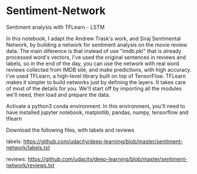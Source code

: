 # Sentiment-Network
Sentiment analysis with TFLearn - LSTM

In this notebook, I adapt the Andrew Trask's work, and Siraj Sentimental Network, 
by building a network for sentiment analysis on the movie review data. 
The main diference is that instead of use "imdb.pkl" that is already processed word's vectors, I've used the original sentences 
in reviews and labels, so in the end of the day, you can use the network with real word reviews collected from IMDB site, and make 
predictions, with high accuracy.
I've used TFLearn, a high-level library built on top of TensorFlow. TFLearn makes it simpler to build networks just 
by defining the layers. It takes care of most of the details for you. We'll start off by importing all 
the modules we'll need, then load and prepare the data.

Activate a python3 conda environment. In this environment, you'll need to have installed 
jupyter notebook, matplotlib, pandas, numpy, tensorflow and tflearn

Download the following files, with labels and reviews

labels: https://github.com/udacity/deep-learning/blob/master/sentiment-network/labels.txt

reviews: https://github.com/udacity/deep-learning/blob/master/sentiment-network/reviews.txt
